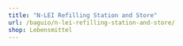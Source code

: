 ```yaml
---
title: "N-LEI Refilling Station and Store"
url: /baguio/n-lei-refilling-station-and-store/
shop: Lebensmittel
---
```

